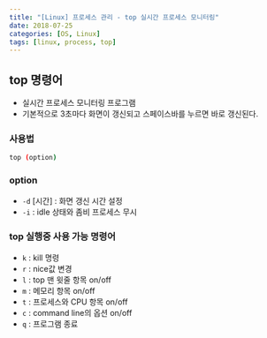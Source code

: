 ```yaml
---
title: "[Linux] 프로세스 관리 - top 실시간 프로세스 모니터링"
date: 2018-07-25
categories: [OS, Linux]
tags: [linux, process, top]
---
```


## top 명령어

- 실시간 프로세스 모니터링 프로그램
- 기본적으로 3초마다 화면이 갱신되고 스페이스바를 누르면 바로 갱신된다.

### 사용법

```bash
top (option)
```

### option

- `-d` [시간] : 화면 갱신 시간 설정
- `-i` : idle 상태와 좀비 프로세스 무시

### top 실행중 사용 가능 명령어

- `k` : kill 명령
- `r` : nice값 변경
- `l` : top 맨 윗줄 항목 on/off
- `m` : 메모리 항목 on/off
- `t` : 프로세스와 CPU 항목 on/off
- `c` : command line의 옵션 on/off
- `q` : 프로그램 종료